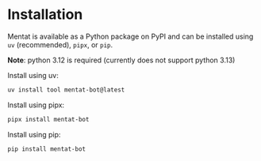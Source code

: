# Installation

Mentat is available as a Python package on PyPI and can be installed using `uv` (recommended), `pipx`, or `pip`.

**Note**: python 3.12 is required (currently does not support python 3.13)

Install using uv:

```bash
uv install tool mentat-bot@latest
```

Install using pipx:

```bash
pipx install mentat-bot
```

Install using pip:

```bash
pip install mentat-bot
```
